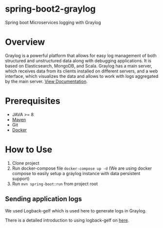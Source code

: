 # spring-boot2-graylog
Spring boot Microservices logging with Graylog

# Overview
Graylog is a powerful platform that allows for easy log management of both structured and unstructured data along with debugging applications. It is based on Elasticsearch, MongoDB, and Scala. Graylog has a main server, which receives data from its clients installed on different servers, and a web interface, which visualizes the data and allows to work with logs aggregated by the main server. 
[View Documentation](http://docs.graylog.org/en/3.1/index.html).

# Prerequisites
*	JAVA >= 8
* [Maven](http://maven.apache.org/download.cgi)
* Git
* [Docker](https://www.docker.com/)

# How to Use
1. Clone project
2. Run docker-compose file `docker-compose up -d` (We are using docker compose to easily setup a graylog instance with data persistent support)
3. Run `mvn spring-boot:run` from project root

  ## Sending application logs
  
  We used Logback-gelf which is used here to generate logs in Graylog.

There is a detailed introduction to using logback-gelf on [here](https://github.com/osiegmar/logback-gelf).
